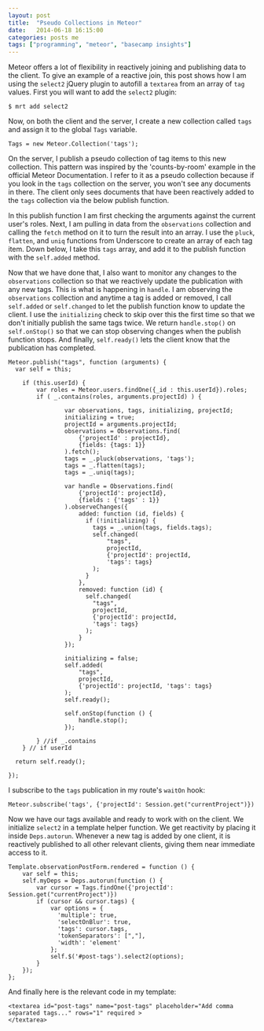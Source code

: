 ```yaml
---
layout: post
title:  "Pseudo Collections in Meteor"
date:   2014-06-18 16:15:00
categories: posts me
tags: ["programming", "meteor", "basecamp insights"]
---
```


Meteor offers a lot of flexibility in reactively joining and publishing data to the client.  To give an example of a reactive join, this post shows how I am using the `select2` jQuery plugin to autofill a `textarea` from an array of `tag` values.  First you will want to add the `select2` plugin:

	$ mrt add select2

Now, on both the client and the server, I create a new collection called `tags` and assign it to the global `Tags` variable.

	Tags = new Meteor.Collection('tags');

On the server, I publish a pseudo collection of tag items to this new collection.  This pattern was inspired by the 'counts-by-room' example in the official Meteor Documentation.  I refer to it as a pseudo collection because if you look in the `tags` collection on the server, you won't see any documents in there.  The client only sees documents that have been reactively added to the `tags` collection via the below publish function.

In this publish function I am first checking the arguments against the current user's roles.  Next, I am pulling in data from the `observations` collection and calling the `fetch` method on it to turn the result into an array.  I use the `pluck`, `flatten`, and `uniq` functions from Underscore to create an array of each tag item.  Down below, I take this `tags` array, and add it to the publish function with the `self.added` method.

Now that we have done that, I also want to monitor any changes to the `observations` collection so that we reactively update the publication with any new tags.  This is what is happening in `handle`.  I am observing the `observations` collection and anytime a tag is added or removed, I call `self.added` or `self.changed` to let the publish function know to update the client.  I use the `initializing` check to skip over this the first time so that we don't initially publish the same tags twice.  We return `handle.stop()` on `self.onStop()` so that we can stop observing changes when the publish function stops.  And finally, `self.ready()` lets the client know that the publication has completed.

	Meteor.publish("tags", function (arguments) {
	  var self = this;

		if (this.userId) {
			var roles = Meteor.users.findOne({_id : this.userId}).roles;
			if ( _.contains(roles, arguments.projectId) ) {

					var observations, tags, initializing, projectId;
					initializing = true;
					projectId = arguments.projectId;
					observations = Observations.find(
						{'projectId' : projectId},
						{fields: {tags: 1}}
					).fetch();
					tags = _.pluck(observations, 'tags');
					tags = _.flatten(tags);
					tags = _.uniq(tags);

					var handle = Observations.find(
						{'projectId': projectId},
						{fields : {'tags' : 1}}
					).observeChanges({
						added: function (id, fields) {
						  if (!initializing) {
							tags = _.union(tags, fields.tags);
							self.changed(
								"tags",
								projectId,
								{'projectId': projectId,
								'tags': tags}
							);
						  }
						},
						removed: function (id) {
						  self.changed(
						  	"tags",
						  	projectId,
						  	{'projectId': projectId,
						  	'tags': tags}
						  );
						}
					});

					initializing = false;
					self.added(
						"tags",
						projectId,
						{'projectId': projectId, 'tags': tags}
					);
					self.ready();

					self.onStop(function () {
						handle.stop();
					});

			} //if _.contains
		} // if userId

	  return self.ready();

	});

I subscribe to the `tags` publication in my route's `waitOn` hook:

	Meteor.subscribe('tags', {'projectId': Session.get("currentProject")})

Now we have our tags available and ready to work with on the client.  We initialize `select2` in a template helper function.  We get reactivity by placing it inside `Deps.autorun`. Whenever a new tag is added by one client, it is reactively published to all other relevant clients, giving them near immediate access to it.

	Template.observationPostForm.rendered = function () {
		var self = this;
		self.myDeps = Deps.autorun(function () {
			var cursor = Tags.findOne({'projectId': Session.get("currentProject")})
			if (cursor && cursor.tags) {
				var options = {
				  'multiple': true,
				  'selectOnBlur': true,
				  'tags': cursor.tags,
				  'tokenSeparators': [","],
				  'width': 'element'
				};
				self.$('#post-tags').select2(options);
			}
		});
	};

And finally here is the relevant code in my template:

	<textarea id="post-tags" name="post-tags" placeholder="Add comma separated tags..." rows="1" required >
	</textarea>
